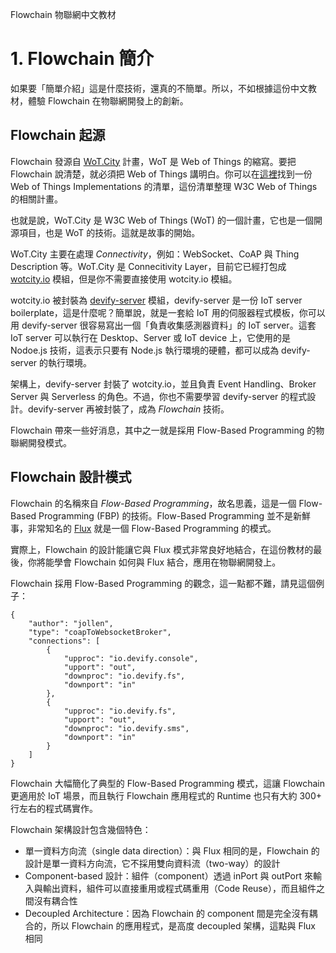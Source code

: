 Flowchain 物聯網中文教材

# 1. Flowchain 簡介

如果要「簡單介紹」這是什麼技術，還真的不簡單。所以，不如根據這份中文教材，體驗 Flowchain 在物聯網開發上的創新。

## Flowchain 起源

Flowchain 發源自 [WoT.City](https://wotcity.com) 計畫，WoT 是 Web of Things 的縮寫。要把 Flowchain 說清楚，就必須把 Web of Things 講明白。你可以在[這裡](https://www.w3.org/WoT/IG/wiki/Implementations)找到一份 Web of Things Implementations 的清單，這份清單整理 W3C Web of Things 的相關計畫。

也就是說，WoT.City 是 W3C Web of Things (WoT) 的一個計畫，它也是一個開源項目，也是 WoT 的技術。這就是故事的開始。

WoT.City 主要在處理 *Connectivity*，例如：WebSocket、CoAP 與 Thing Description 等。WoT.City 是 Connecitivity Layer，目前它已經打包成  [wotcity.io](https://www.npmjs.com/package/wotcity.io) 模組，但是你不需要直接使用 wotcity.io 模組。

wotcity.io 被封裝為 [devify-server](https://github.com/DevifyPlatform/devify-server) 模組，devify-server 是一份 IoT server boilerplate，這是什麼呢？簡單說，就是一套給 IoT 用的伺服器程式模板，你可以用 devify-server 很容易寫出一個「負責收集感測器資料」的 IoT server。這套 IoT server 可以執行在 Desktop、Server 或 IoT device 上，它使用的是 Nodoe.js 技術，這表示只要有 Node.js 執行環境的硬體，都可以成為 devify-server 的執行環境。

架構上，devify-server 封裝了 wotcity.io，並且負責 Event Handling、Broker Server 與 Serverless 的角色。不過，你也不需要學習 devify-server 的程式設計。devify-server 再被封裝了，成為 *Flowchain* 技術。

Flowchain 帶來一些好消息，其中之一就是採用 Flow-Based Programming 的物聯網開發模式。

## Flowchain 設計模式

Flowchain 的名稱來自 _Flow-Based Programming_，故名思義，這是一個 Flow-Based Programming (FBP) 的技術。Flow-Based Programming 並不是新鮮事，非常知名的 [Flux](https://facebook.github.io/flux/docs/overview.html) 就是一個 Flow-Based Programming 的模式。

實際上，Flowchain 的設計能讓它與 Flux 模式非常良好地結合，在這份教材的最後，你將能學會 Flowchain 如何與 Flux 結合，應用在物聯網開發上。

Flowchain 採用 Flow-Based Programming 的觀念，這一點都不難，請見這個例子：

```
{
	"author": "jollen",
	"type": "coapToWebsocketBroker",
	"connections": [
		{
			"upproc": "io.devify.console",
		 	"upport": "out",
		 	"downproc": "io.devify.fs",
		 	"downport": "in"
		},
		{
			"upproc": "io.devify.fs",
		 	"upport": "out",
		 	"downproc": "io.devify.sms",
		 	"downport": "in"
		}
	]
}
```

Flowchain 大幅簡化了典型的 Flow-Based Programming 模式，這讓 Flowchain 更適用於 IoT 場景，而且執行 Flowchain 應用程式的 Runtime 也只有大約 300+ 行左右的程式碼實作。

Flowchain 架構設計包含幾個特色：

* 單一資料方向流（single data direction）：與 Flux 相同的是，Flowchain 的設計是單一資料方向流，它不採用雙向資料流（two-way）的設計
* Component-based 設計：組件（component）透過 inPort 與 outPort 來輸入與輸出資料，組件可以直接重用或程式碼重用（Code Reuse），而且組件之間沒有耦合性
* Decoupled Architecture：因為 Flowchain 的 component 間是完全沒有耦合的，所以 Flowchain 的應用程式，是高度 decoupled 架構，這點與 Flux 相同



